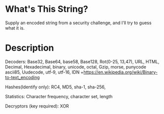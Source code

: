 # What's This String?

Supply an encoded string from a security challenge, and I'll try to guess what it is.

# Description



Decoders:
Base32, Base64, base58, Base128, Rot(0-25, 13,47), URL, HTML, Decimal, Hexadecimal, binary, unicode, octal, Gzip,  morse, punycode ascii85, Uudecode, utf-9, utf-16, IDN
+https://en.wikipedia.org/wiki/Binary-to-text_encoding

Hashes(Identify only):
RC4, MD5, sha-1, sha-256,

Statistics:
Character frequency,  character set, length

Decryptors (key required):
XOR
